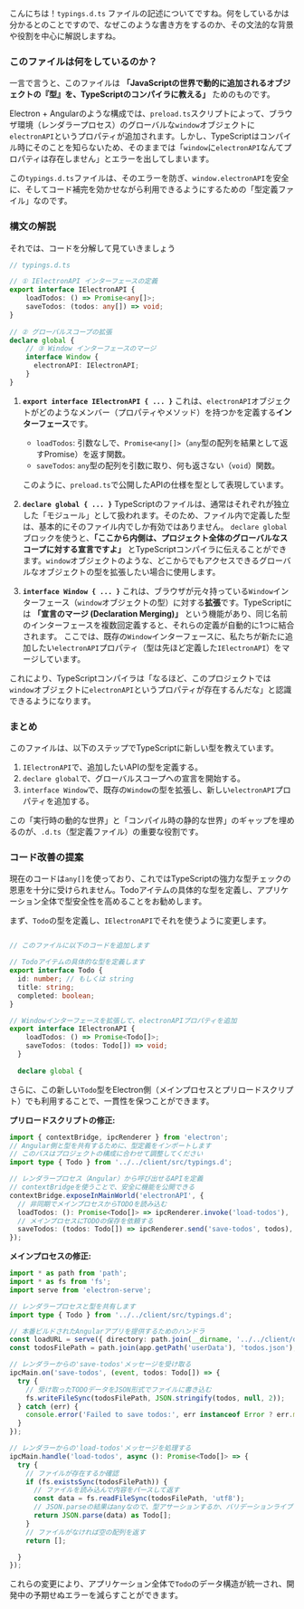 こんにちは！`typings.d.ts` ファイルの記述についてですね。何をしているかは分かるとのことですので、なぜこのような書き方をするのか、その文法的な背景や役割を中心に解説しますね。

### このファイルは何をしているのか？

一言で言うと、このファイルは **「JavaScriptの世界で動的に追加されるオブジェクトの『型』を、TypeScriptのコンパイラに教える」** ためのものです。

Electron + Angularのような構成では、`preload.ts`スクリプトによって、ブラウザ環境（レンダラープロセス）のグローバルな`window`オブジェクトに`electronAPI`というプロパティが追加されます。しかし、TypeScriptはコンパイル時にそのことを知らないため、そのままでは「`window`に`electronAPI`なんてプロパティは存在しません」とエラーを出してしまいます。

この`typings.d.ts`ファイルは、そのエラーを防ぎ、`window.electronAPI`を安全に、そしてコード補完を効かせながら利用できるようにするための「型定義ファイル」なのです。

### 構文の解説

それでは、コードを分解して見ていきましょう

```typescript
// typings.d.ts

// ① IElectronAPI インターフェースの定義
export interface IElectronAPI {
    loadTodos: () => Promise<any[]>;
    saveTodos: (todos: any[]) => void;
}
  
// ② グローバルスコープの拡張
declare global {
    // ③ Window インターフェースのマージ
    interface Window {
      electronAPI: IElectronAPI;
    }
}
```

1. **`export interface IElectronAPI { ... }`** これは、`electronAPI`オブジェクトがどのようなメンバー（プロパティやメソッド）を持つかを定義する**インターフェース**です。
    
    - `loadTodos`: 引数なしで、`Promise<any[]>`（`any`型の配列を結果として返すPromise）を返す関数。
    - `saveTodos`: `any`型の配列を引数に取り、何も返さない（`void`）関数。 
    
    このように、`preload.ts`で公開したAPIの仕様を型として表現しています。
    
2. **`declare global { ... }`** TypeScriptのファイルは、通常はそれぞれが独立した「モジュール」として扱われます。そのため、ファイル内で定義した型は、基本的にそのファイル内でしか有効ではありません。 `declare global`ブロックを使うと、**「ここから内側は、プロジェクト全体のグローバルなスコープに対する宣言ですよ」** とTypeScriptコンパイラに伝えることができます。`window`オブジェクトのような、どこからでもアクセスできるグローバルなオブジェクトの型を拡張したい場合に使用します。
    
3. **`interface Window { ... }`** これは、ブラウザが元々持っている`Window`インターフェース（`window`オブジェクトの型）に対する**拡張**です。TypeScriptには **「宣言のマージ (Declaration Merging)」** という機能があり、同じ名前のインターフェースを複数回定義すると、それらの定義が自動的に1つに結合されます。 ここでは、既存の`Window`インターフェースに、私たちが新たに追加したい`electronAPI`プロパティ（型は先ほど定義した`IElectronAPI`）をマージしています。
    

これにより、TypeScriptコンパイラは「なるほど、このプロジェクトでは`window`オブジェクトに`electronAPI`というプロパティが存在するんだな」と認識できるようになります。

### まとめ

このファイルは、以下のステップでTypeScriptに新しい型を教えています。

1. `IElectronAPI`で、追加したいAPIの型を定義する。
2. `declare global`で、グローバルスコープへの宣言を開始する。
3. `interface Window`で、既存の`Window`の型を拡張し、新しい`electronAPI`プロパティを追加する。

この「実行時の動的な世界」と「コンパイル時の静的な世界」のギャップを埋めるのが、`.d.ts`（型定義ファイル）の重要な役割です。

### コード改善の提案

現在のコードは`any[]`を使っており、これではTypeScriptの強力な型チェックの恩恵を十分に受けられません。Todoアイテムの具体的な型を定義し、アプリケーション全体で型安全性を高めることをお勧めします。

まず、`Todo`の型を定義し、`IElectronAPI`でそれを使うように変更します。

```typescript

// このファイルに以下のコードを追加します

// Todoアイテムの具体的な型を定義します
export interface Todo {
  id: number; // もしくは string
  title: string;
  completed: boolean;
}

// Windowインターフェースを拡張して、electronAPIプロパティを追加
export interface IElectronAPI {
    loadTodos: () => Promise<Todo[]>;
    saveTodos: (todos: Todo[]) => void;
  }
  
  declare global {
```

さらに、この新しい`Todo`型をElectron側（メインプロセスとプリロードスクリプト）でも利用することで、一貫性を保つことができます。

**プリロードスクリプトの修正:**

```typescript
import { contextBridge, ipcRenderer } from 'electron';
// Angular側と型を共有するために、型定義をインポートします
// このパスはプロジェクトの構成に合わせて調整してください
import type { Todo } from '../../client/src/typings.d';

// レンダラープロセス（Angular）から呼び出せるAPIを定義
// contextBridgeを使うことで、安全に機能を公開できる
contextBridge.exposeInMainWorld('electronAPI', {
  // 非同期でメインプロセスからTODOを読み込む
  loadTodos: (): Promise<Todo[]> => ipcRenderer.invoke('load-todos'),
  // メインプロセスにTODOの保存を依頼する
  saveTodos: (todos: Todo[]) => ipcRenderer.send('save-todos', todos),
});
```

**メインプロセスの修正:**
```typescript
import * as path from 'path';
import * as fs from 'fs';
import serve from 'electron-serve';

// レンダラープロセスと型を共有します
import type { Todo } from '../../client/src/typings.d';

// 本番ビルドされたAngularアプリを提供するためのハンドラ
const loadURL = serve({ directory: path.join(__dirname, '../../client/dist/todo-app') });
const todosFilePath = path.join(app.getPath('userData'), 'todos.json');

// レンダラーからの'save-todos'メッセージを受け取る
ipcMain.on('save-todos', (event, todos: Todo[]) => {
  try {
    // 受け取ったTODOデータをJSON形式でファイルに書き込む
    fs.writeFileSync(todosFilePath, JSON.stringify(todos, null, 2));
  } catch (err) {
    console.error('Failed to save todos:', err instanceof Error ? err.message : err);
  }
});

// レンダラーからの'load-todos'メッセージを処理する
ipcMain.handle('load-todos', async (): Promise<Todo[]> => {
  try {
    // ファイルが存在するか確認
    if (fs.existsSync(todosFilePath)) {
      // ファイルを読み込んで内容をパースして返す
      const data = fs.readFileSync(todosFilePath, 'utf8');
      // JSON.parseの結果はanyなので、型アサーションするか、バリデーションライブラリを使うのがより安全です
      return JSON.parse(data) as Todo[];
    }
    // ファイルがなければ空の配列を返す
    return [];

  }
});
```

これらの変更により、アプリケーション全体で`Todo`のデータ構造が統一され、開発中の予期せぬエラーを減らすことができます。
